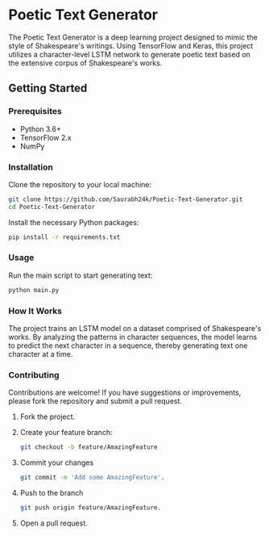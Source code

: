 # Poetic Text Generator

The Poetic Text Generator is a deep learning project designed to mimic the style of Shakespeare's writings. Using TensorFlow and Keras, this project utilizes a character-level LSTM network to generate poetic text based on the extensive corpus of Shakespeare's works.

## Getting Started

### Prerequisites

- Python 3.6+
- TensorFlow 2.x
- NumPy

### Installation

Clone the repository to your local machine:

```bash
git clone https://github.com/Saurabh24k/Poetic-Text-Generator.git
cd Poetic-Text-Generator
```

Install the necessary Python packages:

```bash
pip install -r requirements.txt
```

### Usage

Run the main script to start generating text:

```bash
python main.py
```

### How It Works
The project trains an LSTM model on a dataset comprised of Shakespeare's works. By analyzing the patterns in character sequences, the model learns to predict the next character in a sequence, thereby generating text one character at a time.

### Contributing
Contributions are welcome! If you have suggestions or improvements, please fork the repository and submit a pull request.

1. Fork the project.
2. Create your feature branch:
   
   ```bash
   git checkout -b feature/AmazingFeature
   ```
   
3. Commit your changes
   
   ```bash
   git commit -m 'Add some AmazingFeature'.
   ```
   
4. Push to the branch
   
   ```bash
   git push origin feature/AmazingFeature.
   ```
   
5. Open a pull request.
